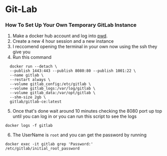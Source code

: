# Git-Lab
### How To Set Up Your Own Temporary GitLab Instance
1. Make a docker hub account and log into [pwd](https://labs.play-with-docker.com/).
2. Create a new 4 hour session and a new instance
3. I reccomend opening the terminal in your own now using the ssh they give you
4. Run this command
```
  docker run --detach \
  --publish 1443:443 --publish 8080:80 --publish 1001:22 \
  --name gitlab \
  --restart always \
  --volume gitlab_config:/etc/gitlab \
  --volume gitlab_logs:/var/log/gitlab \
  --volume gitlab_data:/var/opt/gitlab \
  --shm-size 2gb \
  gitlab/gitlab-ce:latest
  ```
  5. Once that's done wait around 10 minutes checking the 8080 port up top until you can log in or you can run this script to see the logs
  ```
  docker logs -f gitlab
  ```
  6. The UserName is `root` and you can get the password by running 
  ```
  docker exec -it gitlab grep 'Password:' /etc/gitlab/initial_root_password
  ```
